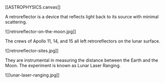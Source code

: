 [[ASTROPHYSICS.canvas]]

A retroreflector is a device that reflects light back to its source with minimal scattering.

![[retroreflector-on-the-moon.jpg]]

The crews of Apollo 11, 14, and 15 all left retroreflectors on the lunar surface.

![[retroreflector-sites.jpg]]

They are instrumental in measuring the distance between the Earth and the Moon. The experiment is known as Lunar Laser Ranging.

![[lunar-laser-ranging.jpg]]
